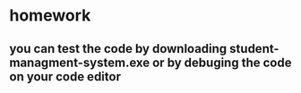 # homework
## you can test the code by downloading student-managment-system.exe or by debuging the code on your code editor
